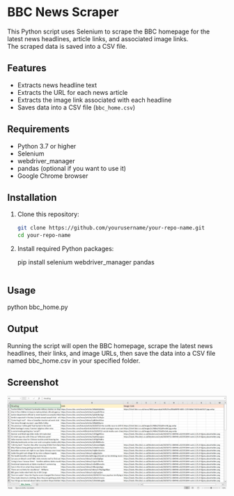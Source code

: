 # BBC News Scraper

This Python script uses Selenium to scrape the BBC homepage for the latest news headlines, article links, and associated image links.  
The scraped data is saved into a CSV file.

## Features

- Extracts news headline text
- Extracts the URL for each news article
- Extracts the image link associated with each headline
- Saves data into a CSV file (`bbc_home.csv`)

## Requirements

- Python 3.7 or higher
- Selenium
- webdriver_manager
- pandas (optional if you want to use it)
- Google Chrome browser

## Installation

1. Clone this repository:

   ```bash
   git clone https://github.com/yourusername/your-repo-name.git
   cd your-repo-name

2. Install required Python packages:

   pip install selenium webdriver_manager pandas
   ```
## Usage

python bbc_home.py

## Output

Running the script will open the BBC homepage, scrape the latest news headlines, their links, and image URLs, then save the data into a CSV file named bbc_home.csv in your specified folder.

## Screenshot

![News Data From BBC](News-data-from-bbc.png)


   



   
